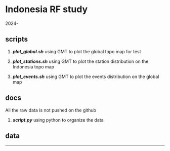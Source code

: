 # Indonesia RF study
2024-

## **scripts** 
1. ***plot_global.sh***
using GMT to plot the global topo map for test

3. ***plot_stations.sh***
using GMT to plot the station distribution on the Indonesia topo map

5. ***plot_events.sh***
using GMT to plot the events distribution on the global map

## **docs**
All the raw data is not pushed on the github
1. ***script.py***
using python to organize the data

## **data**

----
